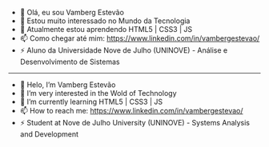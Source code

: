 - 👋 Olá, eu sou Vamberg Estevão
- 👀 Estou muito interessado no Mundo da Tecnologia
- 🌱 Atualmente estou aprendendo HTML5 | CSS3 | JS
- 📫 Como chegar até mim: https://www.linkedin.com/in/vambergestevao/
- ⚡ Aluno da Universidade Nove de Julho (UNINOVE) - Análise e Desenvolvimento de Sistemas
---
- 👋 Helo, I’m Vamberg Estevão
- 👀 I’m very interested in the Wold of Technology
- 🌱 I’m currently learning HTML5 | CSS3 | JS
- 📫 How to reach me: https://www.linkedin.com/in/vambergestevao/
- ⚡ Student at Nove de Julho University (UNINOVE) - Systems Analysis and Development
